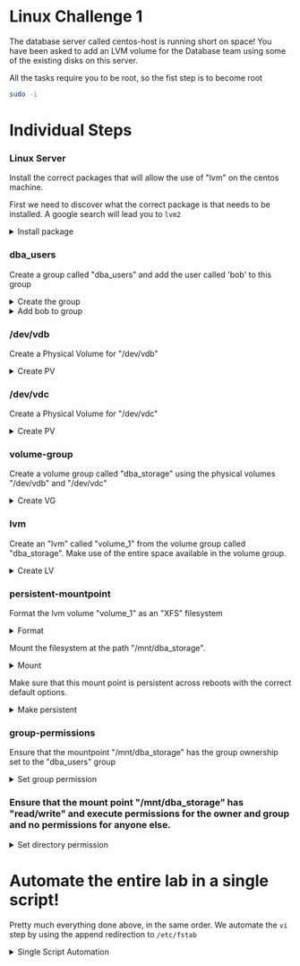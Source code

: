 # Linux Challenge 1

The database server called centos-host is running short on space! You have been asked to add an LVM volume for the Database team using some of the existing disks on this server.

All the tasks require you to be root, so the fist step is to become root

```bash
sudo -i
```

# Individual Steps

### Linux Server

Install the correct packages that will allow the use of "lvm" on the centos machine.

First we need to discover what the correct package is that needs to be installed. A google search will lead you to `lvm2`

<details>
<summary>Install package</summary>

```bash
yum install -y lvm2
```
</details>


### dba_users

Create a group called "dba_users" and add the user called 'bob' to this group

<details>
<summary>Create the group</summary>

```bash
groupadd dba_users
```
</details>

<details>
<summary>Add bob to group</summary>

```bash
usermod -G dba_users bob
```
</details>

### /dev/vdb

Create a Physical Volume for "/dev/vdb"

<details>
<summary>Create PV</summary>

```bash
pvcreate /dev/vdb
```
</details>

### /dev/vdc

Create a Physical Volume for "/dev/vdc"

<details>
<summary>Create PV</summary>

```bash
pvcreate /dev/vdc
```
</details>

### volume-group

Create a volume group called "dba_storage" using the physical volumes "/dev/vdb" and "/dev/vdc"

<details>
<summary>Create VG</summary>

```bash
vgcreate dba_storage /dev/vdb /dev/vdc
```
</details>

### lvm

Create an "lvm" called "volume_1" from the volume group called "dba_storage". Make use of the entire space available in the volume group.

<details>
<summary>Create LV</summary>

```bash
lvcreate -n volume_1 -l 100%FREE dba_storage
```
</details>

### persistent-mountpoint

Format the lvm volume "volume_1" as an "XFS" filesystem

<details>
<summary>Format</summary>

```bash
mkfs.xfs /dev/dba_storage/volume_1
```
</details>

Mount the filesystem at the path "/mnt/dba_storage".

<details>
<summary>Mount</summary>

```bash
mkdir -p /mnt/dba_storage
mount -t xfs /dev/dba_storage/volume_1 /mnt/dba_storage
```
</details>

Make sure that this mount point is persistent across reboots with the correct default options.

<details>
<summary>Make persistent</summary>

```bash
vi /etc/fstab
```

Add the following line to the end of the file and save.

```
/dev/mapper/dba_storage-volume_1 /mnt/dba_storage xfs defaults 0 0
```
</details>

### group-permissions

Ensure that the mountpoint "/mnt/dba_storage" has the group ownership set to the "dba_users" group

<details>
<summary>Set group permission</summary>

```bash
chown :dba_users /mnt/dba_storage
```
</details>

### Ensure that the mount point "/mnt/dba_storage" has "read/write" and execute permissions for the owner and group and no permissions for anyone else.

<details>
<summary>Set directory permission</summary>

```bash
chmod 770 /mnt/dba_storage
```
</details>

# Automate the entire lab in a single script!

Pretty much everything done above, in the same order. We automate the `vi` step by using the append redirection to `/etc/fstab`

<details>
<summary>Single Script Automation</summary>

```bash
# Start lab and paste this entire script to the command prompt.
# When it completes, press the check button.
sudo -i

## Install lvm

yum install -y lvm2

## dba_users

# Create group
groupadd dba_users
# Add bob
usermod -G dba_users bob

## Create PVs

pvcreate /dev/vdb
pvcreate /dev/vdc

## Create VG

vgcreate dba_storage /dev/vdb /dev/vdc

## Create LVM

lvcreate -n volume_1 -l 100%FREE dba_storage

## Persistent mountpoint

# Format
mkfs.xfs /dev/dba_storage/volume_1
# Mount
mkdir -p /mnt/dba_storage
mount -t xfs /dev/dba_storage/volume_1 /mnt/dba_storage
# Make persistent
echo "/dev/mapper/dba_storage-volume_1 /mnt/dba_storage xfs defaults 0 0" >> /etc/fstab
# Ensure that the mountpoint "/mnt/dba_storage" has the group ownership set to the "dba_users" group
chown :dba_users /mnt/dba_storage
# Ensure that the mount point "/mnt/dba_storage" has "read/write" and execute permissions for the owner and group and no permissions for anyone else.
chmod 770 /mnt/dba_storage
```

</details>